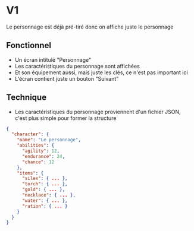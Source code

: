 # V1

Le personnage est déjà pré-tiré donc on affiche juste le personnage

## Fonctionnel

- Un écran intitulé "Personnage"
- Les caractéristiques du personnage sont affichées
- Et son équipement aussi, mais juste les clés, ce n'est pas important ici
- L'écran contient juste un bouton "Suivant"

## Technique

- Les caractéristiques du personnage proviennent d'un fichier JSON, c'est plus simple pour former la structure

```JSON
{
  "character": {
    "name": "Le personnage",
    "abilities": {
      "agility": 12,
      "endurance": 24,
      "chance": 12
    },
    "items": {
      "silex": { ... },
      "torch": { ... },
      "gold": { ... },
      "necklace": { ... },
      "water": { ... },
      "ration": { ... }
    }
  }
}
```

